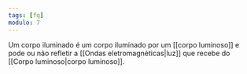 ```yaml
---
tags: [fq]
modulo: 7
---
```


Um corpo iluminado é um corpo iluminado por um [[corpo luminoso]] e pode ou não refletir a [[Ondas eletromagnéticas|luz]] que recebe do [[Corpo luminoso|corpo luminoso]].